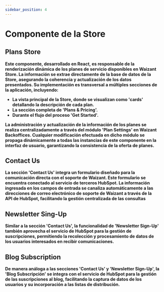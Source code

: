 ```yaml
---
sidebar_position: 4
---
```


# Componente de la Store

## Plans Store

**Este componente, desarrollado en React, es responsable de la renderización dinámica de los planes de servicio disponibles en Waizant Store. La información se extrae directamente de la base de datos de la Store, asegurando la coherencia y actualización de los datos presentados. Su implementación es transversal a múltiples secciones de la aplicación, incluyendo:**

+ **La vista principal de la Store, donde se visualizan como 'cards' detallando la descripción de cada plan.**
+ **La sección completa de 'Plans & Pricing'.**
+ **Durante el flujo del proceso 'Get Started'.**

**La administración y actualización de la información de los planes se realiza centralizadamente a través del módulo 'Plan Settings' en Waizant Backoffices. Cualquier modificación efectuada en dicho módulo se propaga dinámicamente a todas las instancias de este componente en la interfaz de usuario, garantizando la consistencia de la oferta de planes.**

## Contact Us

**La sección 'Contact Us' integra un formulario diseñado para la comunicación directa con el soporte de Waizant. Este formulario se encuentra conectado al servicio de terceros HubSpot. La información ingresada en los campos de entrada se canaliza automáticamente a las direcciones de correo electrónico de soporte de Waizant a través de la API de HubSpot\, facilitando la gestión centralizada de las consultas**

## Newsletter Sing-Up

**Similar a la sección 'Contact Us', la funcionalidad de 'Newsletter Sign-Up' también aprovecha el servicio de HubSpot para la gestión de suscripciones, permitiendo la recolección y procesamiento de datos de los usuarios interesados en recibir comunicaciones.**

## Blog Subscription

**De manera análoga a las secciones 'Contact Us' y 'Newsletter Sign-Up', la 'Blog Subscripción' se integra con el servicio de HubSpot para la gestión de las suscripciones al blog, facilitando la captura de datos de los usuarios y su incorporación a las listas de distribución.**
